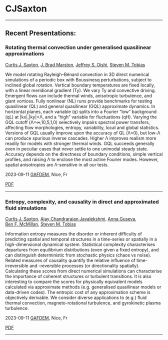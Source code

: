# CJSaxton
---

## Recent Presentations:

### Rotating thermal convection under generalised quasilinear approximations
[Curtis J. Saxton](https://orcid.org/0000-0002-5441-1978),
[J. Brad Marston](https://orcid.org/0000-0002-9751-829X),
[Jeffrey S. Oishi](https://orcid.org/0000-0001-8531-6570),
[Steven M. Tobias](https://orcid.org/0000-0003-0205-7716)

We model rotating Rayleigh–Bénard convection in 3D direct numerical simulations of a periodic box with Boussinesq perturbations, subject to inclined global rotation. Vertical boundary temperatures are fixed locally, with a linear meridional gradient (Ty).  We vary Ty and convective driving. Emergent flows can include thermal winds, anisotropic turbulence, and giant vortices. Fully nonlinear (NL) runs provide benchmarks for testing quasilinear (QL) and general quasilinear (GQL) approximate dynamics. In horizontal planes, each variable (q) splits into a Fourier “low” background (qL) at \|kx\|,\|ky\|<Λ, and a “high” variable for fluctuations (qH). Varying the GQL cutoff (Λ=∞,10,5,1,0) selectively impairs spectral power transfers, affecting flow morphologies, entropy, variability, local and global statistics. Versions of GQL usually improve upon the accuracy of QL (Λ=0), but low-Λ can produce spurious inverse cascades.  Higher Λ improves realism more readily for models with stronger thermal winds.  GQL succeeds generally even in peculiar cases that never settle to one unimodal steady state.  Accuracy depends on the directness of boundary conditions, simple vertical profiles, and raising Λ to enclose the most active Fourier modes.  However, spatial anisotropies are Λ-sensitive in all our tests.

2023-09-11 [GAFDEM](https://gafdem.sciencesconf.org/), Nice, Fr

[PDF](20230911_saxton_poster1.pdf)

---

### Entropy, complexity, and causality in direct and approximated fluid simulations
[Curtis J. Saxton](https://orcid.org/0000-0002-5441-1978),
[Ajay Chandrarajan Jayalekshmi](https://orcid.org/0000-0002-6447-581X),
[Anna Guseva](https://orcid.org/0000-0003-2831-184X),
[Ben F. McMillan](https://orcid.org/0000-0003-1509-2940),
[Steven M. Tobias](https://orcid.org/0000-0003-0205-7716)

Information entropy measures the disorder or inherent difficulty of predicting spatial and temporal structures in a time-series or spatially in a high-dimensional dynamical system.  Statistical complexity characterises departures from equilibrium distributions (even given a fixed entropy), and can distinguish deterministic from stochastic physics (chaos vs noise).  Related measures of causality quantify the relative influence of time-irreversible and -reversible processes (or directionality spatially).  Calculating these scores from direct numerical simulations can characterise the importance of coherent structures or turbulent transitions. It is also interesting to compare the scores for physically equivalent models calculated via approximate methods (e.g. generalised quasilinear models or data-driven codes).  The entropic cost of any approximation scheme is objectively derivable.  We consider diverse applications to (e.g.) fluid thermal convection, magneto-rotational turbulence, and gyrokinetic plasma turbulence.

2023-09-11 [GAFDEM](https://gafdem.sciencesconf.org/), Nice, Fr

[PDF](20230911_saxton_poster2.pdf)

---
